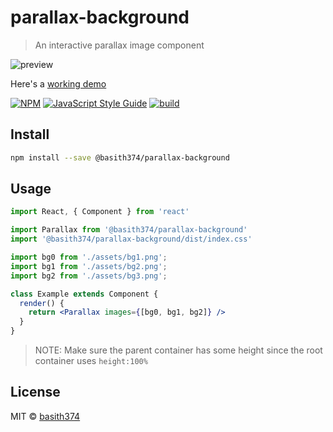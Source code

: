 # parallax-background

> An interactive parallax image component

![preview](http://assets.basithkunimal.com/parallax-background.gif)

Here's a [working demo](http://parallax-background.basithkunimal.com)

[![NPM](https://img.shields.io/npm/v/@basith374/parallax-background.svg)](https://www.npmjs.com/package/parallax-background) [![JavaScript Style Guide](https://img.shields.io/badge/code_style-standard-brightgreen.svg)](https://standardjs.com) [![build](https://github.com/basith374/parallax-background/actions/workflows/main.yml/badge.svg)](https://github.com/basith374/parallax-background/actions/workflows/main.yml)

## Install

```bash
npm install --save @basith374/parallax-background
```

## Usage

```jsx
import React, { Component } from 'react'

import Parallax from '@basith374/parallax-background'
import '@basith374/parallax-background/dist/index.css'

import bg0 from './assets/bg1.png';
import bg1 from './assets/bg2.png';
import bg2 from './assets/bg3.png';

class Example extends Component {
  render() {
    return <Parallax images={[bg0, bg1, bg2]} />
  }
}
```

> NOTE: Make sure the parent container has some height since the root container uses `height:100%`

## License

MIT © [basith374](https://github.com/basith374)
